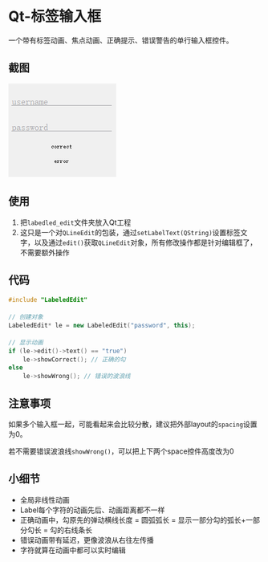 Qt-标签输入框
===

一个带有标签动画、焦点动画、正确提示、错误警告的单行输入框控件。



## 截图

![截图](picture.gif)



## 使用

1. 把`labedled_edit`文件夹放入Qt工程
2. 这只是一个对`QLineEdit`的包装，通过`setLabelText(QString)`设置标签文字，以及通过`edit()`获取`QLineEdit`对象，所有修改操作都是针对编辑框了，不需要额外操作



## 代码

```C++
#include "LabeledEdit"

// 创建对象
LabeledEdit* le = new LabeledEdit("password", this);

// 显示动画
if (le->edit()->text() == "true")
    le->showCorrect(); // 正确的勾
else
    le->showWrong(); // 错误的波浪线
```



## 注意事项

如果多个输入框一起，可能看起来会比较分散，建议把外部layout的`spacing`设置为0。

若不需要错误波浪线`showWrong()`，可以把上下两个space控件高度改为0



## 小细节

- 全局非线性动画
- Label每个字符的动画先后、动画距离都不一样
- 正确动画中，勾原先的弹动横线长度 = 圆弧弧长 = 显示一部分勾的弧长+一部分勾长 = 勾的右线条长
- 错误动画带有延迟，更像波浪从右往左传播
- 字符就算在动画中都可以实时编辑